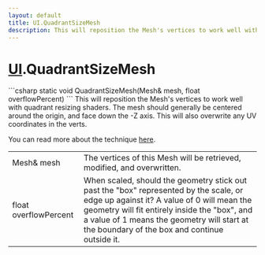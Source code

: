 ```yaml
---
layout: default
title: UI.QuadrantSizeMesh
description: This will reposition the Mesh's vertices to work well with quadrant resizing shaders. The mesh should generally be centered around the origin, and face down the -Z axis. This will also overwrite any UV coordinates in the verts.  You can read more about the technique [here](https.//playdeck.net/blog/quadrant-sizing-efficient-ui-rendering).
---
```

# [UI]({{site.url}}/Pages/StereoKit/UI.html).QuadrantSizeMesh

<div class='signature' markdown='1'>
```csharp
static void QuadrantSizeMesh(Mesh& mesh, float overflowPercent)
```
This will reposition the Mesh's vertices to work well with
quadrant resizing shaders. The mesh should generally be centered
around the origin, and face down the -Z axis. This will also
overwrite any UV coordinates in the verts.

You can read more about the technique [here](https://playdeck.net/blog/quadrant-sizing-efficient-ui-rendering).
</div>

|  |  |
|--|--|
|Mesh& mesh|The vertices of this Mesh will be retrieved,             modified, and overwritten.|
|float overflowPercent|When scaled, should the geometry             stick out past the "box" represented by the scale, or edge up             against it? A value of 0 will mean the geometry will fit entirely             inside the "box", and a value of 1 means the geometry will start at             the boundary of the box and continue outside it.|




